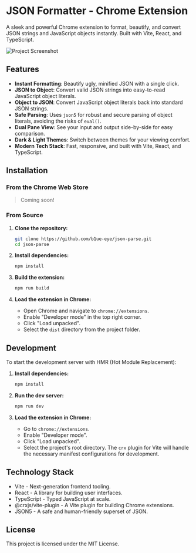 # JSON Formatter - Chrome Extension

A sleek and powerful Chrome extension to format, beautify, and convert JSON strings and JavaScript objects instantly. Built with Vite, React, and TypeScript.

![Project Screenshot](https://i.ibb.co/S4vdYyLf/Screenshot-2025-10-16-at-12-50-49-PM.png)<!-- TODO: Add a screenshot of the extension -->

## Features

- **Instant Formatting**: Beautify ugly, minified JSON with a single click.
- **JSON to Object**: Convert valid JSON strings into easy-to-read JavaScript object literals.
- **Object to JSON**: Convert JavaScript object literals back into standard JSON strings.
- **Safe Parsing**: Uses `json5` for robust and secure parsing of object literals, avoiding the risks of `eval()`.
- **Dual Pane View**: See your input and output side-by-side for easy comparison.
- **Dark & Light Themes**: Switch between themes for your viewing comfort.
- **Modern Tech Stack**: Fast, responsive, and built with Vite, React, and TypeScript.

## Installation

### From the Chrome Web Store

> Coming soon!

### From Source

1.  **Clone the repository:**
    ```bash
    git clone https://github.com/b1ue-eye/json-parse.git
    cd json-parse
    ```

2.  **Install dependencies:**
    ```bash
    npm install
    ```

3.  **Build the extension:**
    ```bash
    npm run build
    ```

4.  **Load the extension in Chrome:**
    - Open Chrome and navigate to `chrome://extensions`.
    - Enable "Developer mode" in the top right corner.
    - Click "Load unpacked".
    - Select the `dist` directory from the project folder.

## Development

To start the development server with HMR (Hot Module Replacement):

1.  **Install dependencies:**
    ```bash
    npm install
    ```

2.  **Run the dev server:**
    ```bash
    npm run dev
    ```

3.  **Load the extension in Chrome:**
    - Go to `chrome://extensions`.
    - Enable "Developer mode".
    - Click "Load unpacked".
    - Select the project's root directory. The `crx` plugin for Vite will handle the necessary manifest configurations for development.

## Technology Stack

- Vite - Next-generation frontend tooling.
- React - A library for building user interfaces.
- TypeScript - Typed JavaScript at scale.
- @crxjs/vite-plugin - A Vite plugin for building Chrome extensions.
- JSON5 - A safe and human-friendly superset of JSON.

## License

This project is licensed under the MIT License.
